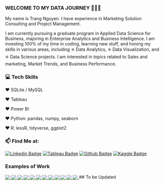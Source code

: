 ### WELCOME TO MY DATA JOURNEY 👋👋👋
My name is Trang Nguyen. I have experience in Marketing Solution Consulting and Project Management. 

I am currently pursuing a graduate program in Applied Data Science for Business, majoring in Enterprise Analytics and Business Intelligence. I am investing 100% of my time in coding, learning new stuff, and honing my skills in various areas, including ✳️ Data Analytics, ✳️ Data Visualization, and ✳️ Data Science projects. I am interested in topics related to Sales and marketing, Market Trends, and Business Performance.

### 💻 Tech Skills

❤️ SQLite / MySQL

❤️ Tableau

❤️ Power BI

❤️ Python: pandas, numpy, seaborn

❤️ R: lessR, tidyverse, ggplot2

### 📫 Find Me at: 

[![Linkedin Badge](https://img.shields.io/badge/-LinkedIn-blue?style=flat-square&logo=Linkedin&logoColor=white&link=https://www.linkedin.com/in/phonethiriyadana)](https://www.linkedin.com/in/trang-nguyen-88a710b9/)
[![Tableau Badge](http://img.shields.io/badge/-Tableau-orange?style=flat-square&logo=tableau&logoColor=white&link=https://public.tableau.com/profile/phonethiriyadana#!/)](https://public.tableau.com/app/profile/trang.nguyen3004/vizzes)
[![Github Badge](http://img.shields.io/badge/-Github-black?style=flat-square&logo=github&link=https://github.com/ptyadana/)](https://github.com/trang-nguyen79) 
[![Kaggle Badge](https://img.shields.io/badge/-Kaggle-blue?style=flat-square&logo=kaggle&logoColor=white&link=https://www.kaggle.com/phonethiriyadana)](https://www.kaggle.com/trangnguyen79) 

### Examples of Work
<a href="https://github.com/trang-nguyen79/Pizza-Sales-Analysis/tree/main">
  <!-- Change the `github-readme-stats.anuraghazra1.vercel.app` to `github-readme-stats.vercel.app`  -->
  <img align="center" src="https://github-readme-stats.anuraghazra1.vercel.app/api/pin/?username=trang-nguyen79&repo=Pizza-Sales-Analysis&theme=shadow_green" />
</a>
<a href="https://github.com/trang-nguyen79/SQL-World-Layoffs">
  <!-- Change the `github-readme-stats.anuraghazra1.vercel.app` to `github-readme-stats.vercel.app`  -->
  <img align="center" src="https://github-readme-stats.anuraghazra1.vercel.app/api/pin/?username=trang-nguyen79&repo=SQL-World-Layoffs&theme=radical" />
</a>    
<a href="https://github.com/trang-nguyen79/SQL-chinook-music-analysis">
  <!-- Change the `github-readme-stats.anuraghazra1.vercel.app` to `github-readme-stats.vercel.app`  -->
  <img align="center" src="https://github-readme-stats.anuraghazra1.vercel.app/api/pin/?username=trang-nguyen79&repo=SQL-chinook-music-analysis&theme=merko" />
</a>
 <a href="https://github.com/trang-nguyen79/SQL-Learning-Journey">
  <!-- Change the `github-readme-stats.anuraghazra1.vercel.app` to `github-readme-stats.vercel.app`  -->
  <img align="center" src="https://github-readme-stats.anuraghazra1.vercel.app/api/pin/?username=trang-nguyen79&repo=SQL-Learning-Journey&theme=dracula" />
</a>

<a href="https://github.com/trang-nguyen79/Tableau-World-Happiness-Report">
  <!-- Change the `github-readme-stats.anuraghazra1.vercel.app` to `github-readme-stats.vercel.app`  -->
  <img align="center" src="https://github-readme-stats.anuraghazra1.vercel.app/api/pin/?username=trang-nguyen79&repo=Tableau-World-Happiness-Report&theme=gruvbox" />
</a>    
<a href="https://github.com/trang-nguyen79/Tableau-Sales-Performance-Report">
  <!-- Change the `github-readme-stats.anuraghazra1.vercel.app` to `github-readme-stats.vercel.app`  -->
  <img align="center" src="https://github-readme-stats.anuraghazra1.vercel.app/api/pin/?username=trang-nguyen79&repo=Tableau-Sales-Performance-Report&theme=synthwave" />
</a>

<a href="https://github.com/trang-nguyen79/Python-Scraping-Data-from-a-Real-Web">
  <!-- Change the `github-readme-stats.anuraghazra1.vercel.app` to `github-readme-stats.vercel.app`  -->
  <img align="center" src="https://github-readme-stats.anuraghazra1.vercel.app/api/pin/?username=trang-nguyen79&repo=Python-Scraping-Data-from-a-Real-Web&theme=dark" />
</a>    

<a href="https://github.com/trang-nguyen79/Python-Cleaning-Dataset-with-Pandas">
  <!-- Change the `github-readme-stats.anuraghazra1.vercel.app` to `github-readme-stats.vercel.app`  -->
  <img align="center" src="https://github-readme-stats.anuraghazra1.vercel.app/api/pin/?username=trang-nguyen79&repo=Python-Cleaning-Dataset-with-Pandas&theme=gruvbox" />
</a>

<a href="https://github.com/trang-nguyen79/Python-Projects">
  <!-- Change the `github-readme-stats.anuraghazra1.vercel.app` to `github-readme-stats.vercel.app`  -->
  <img align="center" src="https://github-readme-stats.anuraghazra1.vercel.app/api/pin/?username=trang-nguyen79&repo=Python-Projects&theme=onedark" />
</a>

<a href="https://github.com/trang-nguyen79/PowerBI-Data-Professional-Survey">
  <!-- Change the `github-readme-stats.anuraghazra1.vercel.app` to `github-readme-stats.vercel.app`  -->
  <img align="center" src="https://github-readme-stats.anuraghazra1.vercel.app/api/pin/?username=trang-nguyen79&repo=PowerBI-Data-Professional-Survey&theme=highcontrast" />
</a>    
<a href="https://github.com/trang-nguyen79/PowerBI-Financial-Report">
  <!-- Change the `github-readme-stats.anuraghazra1.vercel.app` to `github-readme-stats.vercel.app`  -->
  <img align="center" src="https://github-readme-stats.anuraghazra1.vercel.app/api/pin/?username=trang-nguyen79&repo=PowerBI-Financial-Report&theme=merko" />
</a>
<a href="[https://github.com/trang-nguyen79/PowerBI-Financial-Report](https://github.com/trang-nguyen79/Exploratory-Data-Analysis)">
  <!-- Change the `github-readme-stats.anuraghazra1.vercel.app` to `github-readme-stats.vercel.app`  -->
  <img align="center" src="https://github-readme-stats.anuraghazra1.vercel.app/api/pin/?username=trang-nguyen79&repo=Exploratory-Data-Analysis&theme=nightowl" />
</a>
## To be Updated
